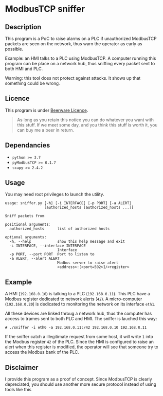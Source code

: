 # ModbusTCP sniffer

## Description

This program is a PoC to raise alarms on a PLC if unauthorized ModbusTCP packets
are seen on the network, thus warn the operator as early as possible.

Example: an HMI talks to a PLC using ModbusTCP. A computer running this program
can be place on a network hub, thus sniffing every packet sent to both HMI and
PLC.

Warning: this tool does not protect against attacks. It shows up that something
could be wrong.

## Licence

This program is under [Beerware Licence](https://fr.wikipedia.org/wiki/Beerware).
> As long as you retain this notice you can do whatever you want with this
> stuff. If we meet some day, and you think this stuff is worth it, you can buy
> me a beer in return.

## Dependancies

* `python >= 3.7`
* `pyModbusTCP >= 0.1.7`
* `scapy >= 2.4.2`

## Usage

You may need root privileges to launch the utility.

```
usage: sniffer.py [-h] [-i INTERFACE] [-p PORT] [-a ALERT]
                  [authorized_hosts [authorized_hosts ...]]

Sniff packets from

positional arguments:
  authorized_hosts      list of authorized hosts

optional arguments:
  -h, --help            show this help message and exit
  -i INTERFACE, --interface INTERFACE
                        Interface
  -p PORT, --port PORT  Port to listen to
  -a ALERT, --alert ALERT
                        Modbus server to raise alert
                        <address>:[<port=502>]/<register>
```

## Example

A HMI (`192.168.0.10`) is talking to a PLC (`192.168.0.11`). This PLC have a
Modbus register dedicated to network alerts (`42`).
A micro-computer (`192.168.0.20`) is dedicated to monitoring the network on its
interface `eth1`.

All these devices are linked throug a network hub, thus the computer has access
to trames sent to both PLC and HMI. The sniffer is lauched this way:

```
# ./sniffer -i eth0 -a 192.168.0.11:/42 192.168.0.10 192.168.0.11
```

If the sniffer catch a illegitimate request from some host, it will write `1`
into the Modbus register `42` of the PLC. Since the HMI is configured to raise
an alert when this register is modified, the operator will see that someone try
to access the Modbus bank of the PLC.

## Disclaimer

I provide this program as a proof of concept. Since ModbusTCP is clearly
depreciated, you should use another more secure protocol instead of using tools
like this.
